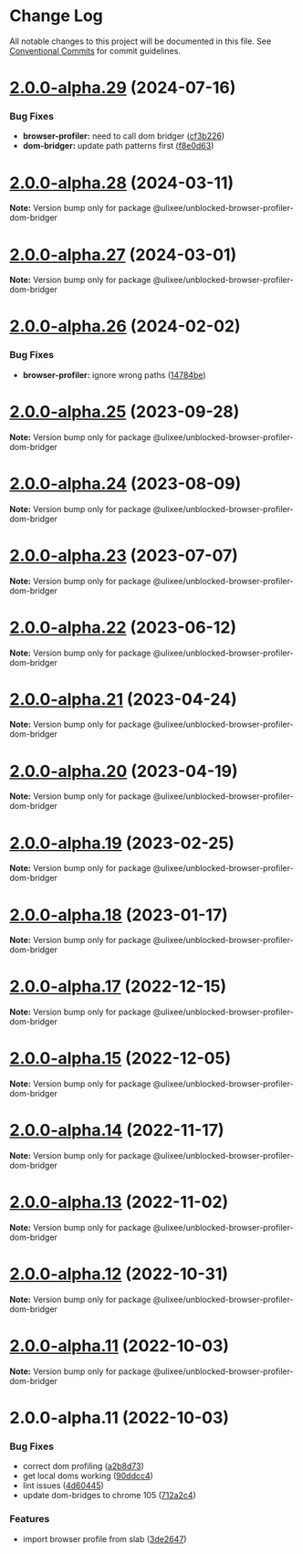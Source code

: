 # Change Log

All notable changes to this project will be documented in this file.
See [Conventional Commits](https://conventionalcommits.org) for commit guidelines.

# [2.0.0-alpha.29](https://github.com/ulixee/unblocked/compare/v2.0.0-alpha.28...v2.0.0-alpha.29) (2024-07-16)


### Bug Fixes

* **browser-profiler:** need to call dom bridger ([cf3b226](https://github.com/ulixee/unblocked/commit/cf3b22610a87ddf50e778c36a3468ae461f28bf8))
* **dom-bridger:** update path patterns first ([f8e0d63](https://github.com/ulixee/unblocked/commit/f8e0d63de88f3de8e0ab647539bc823b8bd78f90))





# [2.0.0-alpha.28](https://github.com/ulixee/unblocked/compare/v2.0.0-alpha.27...v2.0.0-alpha.28) (2024-03-11)

**Note:** Version bump only for package @ulixee/unblocked-browser-profiler-dom-bridger





# [2.0.0-alpha.27](https://github.com/ulixee/unblocked/compare/v2.0.0-alpha.26...v2.0.0-alpha.27) (2024-03-01)

**Note:** Version bump only for package @ulixee/unblocked-browser-profiler-dom-bridger





# [2.0.0-alpha.26](https://github.com/ulixee/unblocked/compare/v2.0.0-alpha.25...v2.0.0-alpha.26) (2024-02-02)

### Bug Fixes

- **browser-profiler:** ignore wrong paths ([14784be](https://github.com/ulixee/unblocked/commit/14784be0eb8718b3d355ef19b5ec72ebfed9be1c))

# [2.0.0-alpha.25](https://github.com/ulixee/unblocked/compare/v2.0.0-alpha.24...v2.0.0-alpha.25) (2023-09-28)

**Note:** Version bump only for package @ulixee/unblocked-browser-profiler-dom-bridger

# [2.0.0-alpha.24](https://github.com/ulixee/unblocked/compare/v2.0.0-alpha.23...v2.0.0-alpha.24) (2023-08-09)

**Note:** Version bump only for package @ulixee/unblocked-browser-profiler-dom-bridger

# [2.0.0-alpha.23](https://github.com/ulixee/unblocked/compare/v2.0.0-alpha.22...v2.0.0-alpha.23) (2023-07-07)

**Note:** Version bump only for package @ulixee/unblocked-browser-profiler-dom-bridger

# [2.0.0-alpha.22](https://github.com/ulixee/unblocked/compare/v2.0.0-alpha.21...v2.0.0-alpha.22) (2023-06-12)

**Note:** Version bump only for package @ulixee/unblocked-browser-profiler-dom-bridger

# [2.0.0-alpha.21](https://github.com/ulixee/unblocked/compare/v2.0.0-alpha.20...v2.0.0-alpha.21) (2023-04-24)

**Note:** Version bump only for package @ulixee/unblocked-browser-profiler-dom-bridger

# [2.0.0-alpha.20](https://github.com/ulixee/unblocked/compare/v2.0.0-alpha.18...v2.0.0-alpha.20) (2023-04-19)

**Note:** Version bump only for package @ulixee/unblocked-browser-profiler-dom-bridger

# [2.0.0-alpha.19](https://github.com/ulixee/unblocked/compare/v2.0.0-alpha.18...v2.0.0-alpha.19) (2023-02-25)

**Note:** Version bump only for package @ulixee/unblocked-browser-profiler-dom-bridger

# [2.0.0-alpha.18](https://github.com/ulixee/unblocked/compare/v2.0.0-alpha.17...v2.0.0-alpha.18) (2023-01-17)

**Note:** Version bump only for package @ulixee/unblocked-browser-profiler-dom-bridger

# [2.0.0-alpha.17](https://github.com/ulixee/unblocked/compare/v2.0.0-alpha.15...v2.0.0-alpha.17) (2022-12-15)

**Note:** Version bump only for package @ulixee/unblocked-browser-profiler-dom-bridger

# [2.0.0-alpha.15](https://github.com/ulixee/unblocked/compare/v2.0.0-alpha.14...v2.0.0-alpha.15) (2022-12-05)

**Note:** Version bump only for package @ulixee/unblocked-browser-profiler-dom-bridger

# [2.0.0-alpha.14](https://github.com/ulixee/unblocked/compare/v2.0.0-alpha.13...v2.0.0-alpha.14) (2022-11-17)

**Note:** Version bump only for package @ulixee/unblocked-browser-profiler-dom-bridger

# [2.0.0-alpha.13](https://github.com/ulixee/unblocked/compare/v2.0.0-alpha.12...v2.0.0-alpha.13) (2022-11-02)

**Note:** Version bump only for package @ulixee/unblocked-browser-profiler-dom-bridger

# [2.0.0-alpha.12](https://github.com/ulixee/unblocked/compare/v2.0.0-alpha.11...v2.0.0-alpha.12) (2022-10-31)

**Note:** Version bump only for package @ulixee/unblocked-browser-profiler-dom-bridger

# [2.0.0-alpha.11](https://github.com/ulixee/unblocked/compare/v2.0.0-alpha.10...v2.0.0-alpha.11) (2022-10-03)

**Note:** Version bump only for package @ulixee/unblocked-browser-profiler-dom-bridger

# 2.0.0-alpha.11 (2022-10-03)

### Bug Fixes

- correct dom profiling ([a2b8d73](https://github.com/ulixee/unblocked/commit/a2b8d73e0318da5688b5f29b71634555fbe7bfed))
- get local doms working ([90ddcc4](https://github.com/ulixee/unblocked/commit/90ddcc4beba0981075b8edc990766a99a5514590))
- lint issues ([4d60445](https://github.com/ulixee/unblocked/commit/4d604458604a9422dd91ff54759e187b244256b6))
- update dom-bridges to chrome 105 ([712a2c4](https://github.com/ulixee/unblocked/commit/712a2c4e5e04233c0ae843a8e35920840a09ea9c))

### Features

- import browser profile from slab ([3de2647](https://github.com/ulixee/unblocked/commit/3de2647832267fc413beec9e0483ba70da366b15))
